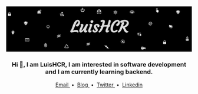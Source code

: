 
![name-of-you-image](https://github.com/LuisHCR/LuisHCR/blob/main/banner/luishcrbanner.jpg?raw=true
)
<h3 align="center">
Hi 👋, I am LuisHCR, I am interested in software development and I am currently learning backend.
</h3>
<p align="center">
   <a href="mailto:contacto@luishcr.es"> Email </a> &nbsp;•&nbsp;
  <a href="https://www.luishcr.es/blog#indice"> Blog </a> &nbsp;•&nbsp;
  <a href="https://twitter.com/Luishcerre"> Twitter </a> &nbsp;•&nbsp; 
  <a href="https://www.linkedin.com/in/luishcr"> Linkedin </a> 
  </p>


